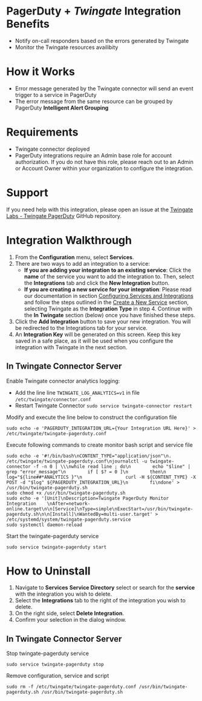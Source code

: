 # PagerDuty + ***Twingate*** Integration Benefits

* Notify on-call responders based on the errors generated by Twingate
* Monitor the Twingate resources availibity

# How it Works

* Error message generated by the Twingate connector will send an event trigger to a service in PagerDuty
* The error message from the same resource can be grouped by PagerDuty **Intelligent Alert Grouping**


# Requirements

* Twingate connector deployed
* PagerDuty integrations require an Admin base role for account authorization. If you do not have this role, please reach out to an Admin or Account Owner within your organization to configure the integration.

# Support

If you need help with this integration, please open an issue at the [Twingate Labs - Twingate PagerDuty](https://github.com/Twingate-Labs/twingate-pagerduty) GitHub repository.

# Integration Walkthrough

1. From the **Configuration** menu, select **Services**.
2. There are two ways to add an integration to a service:
    * **If you are adding your integration to an existing service**: Click the **name** of the service you want to add the integration to. Then, select the **Integrations** tab and click the **New Integration** button.
    * **If you are creating a new service for your integration**: Please read our documentation in section [Configuring Services and Integrations](https://support.pagerduty.com/docs/services-and-integrations#section-configuring-services-and-integrations) and follow the steps outlined in the [Create a New Service](https://support.pagerduty.com/docs/services-and-integrations#section-create-a-new-service) section, selecting Twingate as the **Integration Type** in step 4. Continue with the **In Twingate** section (below) once you have finished these steps.
4. Click the **Add Integration** button to save your new integration. You will be redirected to the Integrations tab for your service.
5. An **Integration Key** will be generated on this screen. Keep this key saved in a safe place, as it will be used when you configure the integration with Twingate in the next section.

## In Twingate Connector Server
Enable Twingate connector analytics logging:
-   Add the line line `TWINGATE_LOG_ANALYTICS=v1` in file `/etc/twingate/connector.conf`
-   Restart Twingate Connector `sudo service twingate-connector restart`

Modify and execute the line below to construct the configuration file
```
sudo echo -e 'PAGERDUTY_INTEGRATION_URL={Your Integration URL Here}' > /etc/twingate/twingate-pagerduty.conf
```

Execute following commands to create monitor bash script and service file
```
sudo echo -e '#!/bin/bash\nCONTENT_TYPE="application/json"\n. /etc/twingate/twingate-pagerduty.conf\njournalctl -u twingate-connector -f -n 0 | \\\nwhile read line ; do\n        echo "$line" | grep "error_message"\n        if [ $? = 0 ]\n        then\n                log="${line##*ANALYTICS }"\n                curl -H ${CONTENT_TYPE} -X POST -d "$log" ${PAGERDUTY_INTEGRATION_URL}\n        fi\ndone' > /usr/bin/twingate-pagerduty.sh
sudo chmod +x /usr/bin/twingate-pagerduty.sh
sudo echo -e '[Unit]\nDescription=Twingate PagerDuty Monitor Integration	\nAfter=network-online.target\n\n[Service]\nType=simple\nExecStart=/usr/bin/twingate-pagerduty.sh\n\n[Install]\nWantedBy=multi-user.target' > /etc/systemd/system/twingate-pagerduty.service
sudo systemctl daemon-reload 
```


Start the twingate-pagerduty service
```
sudo service twingate-pagerduty start
```

# How to Uninstall

1. Navigate to **Services** **Service Directory** select or search for the **service** with the integration you wish to delete.
2. Select the **Integrations** tab to the right of the integration you wish to delete.
3. On the right side, select **Delete Integration**.
4. Confirm your selection in the dialog window.

## In Twingate Connector Server
Stop twingate-pagerduty service
```
sudo service twingate-pagerduty stop
```

Remove configuration, service and script
```
sudo rm -f /etc/twingate/twingate-pagerduty.conf /usr/bin/twingate-pagerduty.sh /usr/bin/twingate-pagerduty.sh 
```
